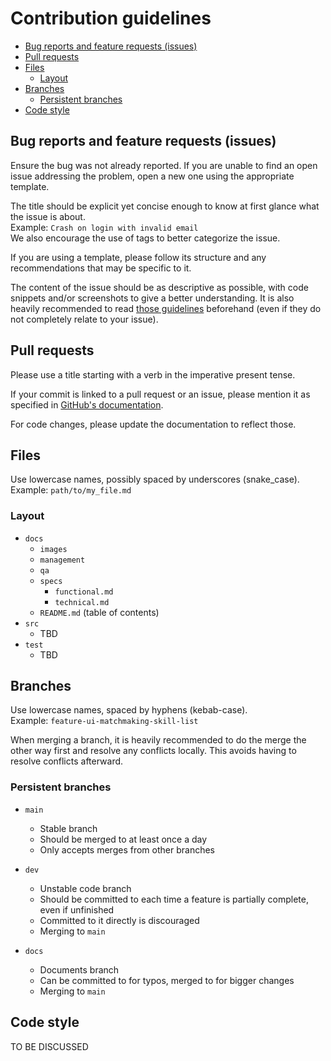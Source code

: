 # Contribution guidelines

- [Bug reports and feature requests (issues)](#bug-reports-and-feature-requests-issues)
- [Pull requests](#pull-requests)
- [Files](#files)
  - [Layout](#layout)
- [Branches](#branches)
  - [Persistent branches](#persistent-branches)
- [Code style](#code-style)

## Bug reports and feature requests (issues)

Ensure the bug was not already reported.
If you are unable to find an open issue addressing the problem, open a new one using the appropriate template.

The title should be explicit yet concise enough to know at first glance what the issue is about. \
Example: `Crash on login with invalid email` \
We also encourage the use of tags to better categorize the issue.

If you are using a template, please follow its structure and any recommendations that may be specific to it.

The content of the issue should be as descriptive as possible, with code snippets and/or screenshots to give a better understanding.
It is also heavily recommended to read [those guidelines](https://how-to-question.com/) beforehand (even if they do not completely relate to your issue).

## Pull requests

Please use a title starting with a verb in the imperative present tense.

If your commit is linked to a pull request or an issue, please mention it as specified in [GitHub's documentation](https://docs.github.com/en/issues/tracking-your-work-with-issues/linking-a-pull-request-to-an-issue).

For code changes, please update the documentation to reflect those.

<!-- TODO: Tests and builds -->

## Files

Use lowercase names, possibly spaced by underscores (snake_case). \
Example: `path/to/my_file.md`

### Layout

- `docs`
  - `images`
  - `management`
  - `qa`
  - `specs`
    - `functional.md`
    - `technical.md`
  - `README.md` (table of contents)
- `src`
  - TBD
- `test`
  - TBD

## Branches

Use lowercase names, spaced by hyphens (kebab-case). \
Example: `feature-ui-matchmaking-skill-list`

When merging a branch, it is heavily recommended to do the merge the other way first and resolve any conflicts locally.
This avoids having to resolve conflicts afterward.

### Persistent branches

- `main`
  - Stable branch
  - Should be merged to at least once a day
  - Only accepts merges from other branches

- `dev`
  - Unstable code branch
  - Should be committed to each time a feature is partially complete, even if unfinished
  - Committed to it directly is discouraged
  - Merging to `main`

- `docs`
  - Documents branch
  - Can be committed to for typos, merged to for bigger changes
  - Merging to `main`

## Code style

TO BE DISCUSSED